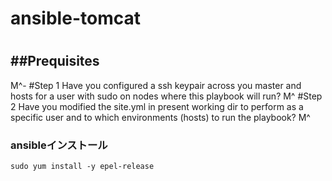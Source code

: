 ansible-tomcat
===============
#
##Prequisites
-------------
M^-
#Step 1
Have you configured a ssh keypair across you master and hosts for a user with sudo on nodes where this playbook will run?
M^
#Step 2
Have you modified the site.yml in present working dir to perform as a specific user and to which environments (hosts) to run the playbook?
M^

### ansibleインストール

```shell
sudo yum install -y epel-release
